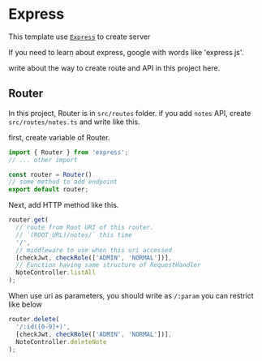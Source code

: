# Express
This template use [`Express`](https://expressjs.com/ja/) to create server

If you need to learn about express, google with words like 'express js'.

write about the way to create route and API in this project here.

## Router
In this project, Router is in `src/routes` folder.
if you add `notes` API, create `src/routes/notes.ts` and write like this.

first, create variable of Router.
```typescript
import { Router } from 'express';
// ... other import

const router = Router()
// some method to add endpoint
export default router;
```
Next, add HTTP method like this.

```typescript
router.get(
  // route from Root URI of this router.
  // `(ROOT_URL)/notes/` this time
  '/',
  // middleware to use when this uri accessed 
  [checkJwt, checkRole(['ADMIN', 'NORMAL'])],
  // Function having same structure of RequestHandler
  NoteController.listAll
);
```

When use uri as parameters, you should write as `/:param`
you can restrict like below

```typescript
router.delete(
  '/:id([0-9]+)',
  [checkJwt, checkRole(['ADMIN', 'NORMAL'])],
  NoteController.deleteNote
);
```

